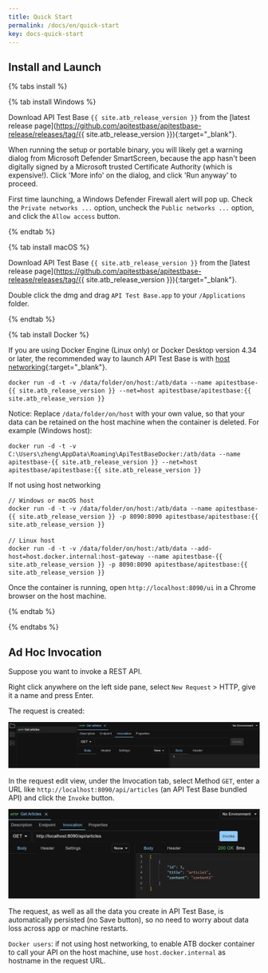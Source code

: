 ```yaml
---
title: Quick Start
permalink: /docs/en/quick-start
key: docs-quick-start
---
```

## Install and Launch

{% tabs install %}

{% tab install Windows %}

Download API Test Base `{{ site.atb_release_version }}` from the [latest release page](https://github.com/apitestbase/apitestbase-release/releases/tag/{{ site.atb_release_version }}){:target="_blank"}.

When running the setup or portable binary, you will likely get a warning dialog from Microsoft Defender SmartScreen, because the app hasn't been digitally signed by a Microsoft trusted Certificate Authority (which is expensive!). Click 'More info' on the dialog, and click 'Run anyway' to proceed.

First time launching, a Windows Defender Firewall alert will pop up. Check the `Private networks ...` option, uncheck the `Public networks ...` option, and click the `Allow access` button.

{% endtab %}

{% tab install macOS %}

Download API Test Base `{{ site.atb_release_version }}` from the [latest release page](https://github.com/apitestbase/apitestbase-release/releases/tag/{{ site.atb_release_version }}){:target="_blank"}.

Double click the dmg and drag `API Test Base.app` to your `/Applications` folder.

{% endtab %}

{% tab install Docker %}

If you are using Docker Engine (Linux only) or Docker Desktop version 4.34 or later, the recommended way to launch API Test Base is with [host networking](https://docs.docker.com/engine/network/drivers/host/){:target="_blank"}.

```
docker run -d -t -v /data/folder/on/host:/atb/data --name apitestbase-{{ site.atb_release_version }} --net=host apitestbase/apitestbase:{{ site.atb_release_version }}
```

Notice: Replace `/data/folder/on/host` with your own value, so that your data can be retained on the host machine when the container is deleted. For example (Windows host):

```
docker run -d -t -v C:\Users\zheng\AppData\Roaming\ApiTestBaseDocker:/atb/data --name apitestbase-{{ site.atb_release_version }} --net=host apitestbase/apitestbase:{{ site.atb_release_version }}
```

If not using host networking
```
// Windows or macOS host
docker run -d -t -v /data/folder/on/host:/atb/data --name apitestbase-{{ site.atb_release_version }} -p 8090:8090 apitestbase/apitestbase:{{ site.atb_release_version }}

// Linux host
docker run -d -t -v /data/folder/on/host:/atb/data --add-host=host.docker.internal:host-gateway --name apitestbase-{{ site.atb_release_version }} -p 8090:8090 apitestbase/apitestbase:{{ site.atb_release_version }}
```

Once the container is running, open `http://localhost:8090/ui` in a Chrome browser on the host machine.

{% endtab %}

{% endtabs %}

## Ad Hoc Invocation
Suppose you want to invoke a REST API.

Right click anywhere on the left side pane, select `New Request` > HTTP, give it a name and press Enter.

The request is created:

![New HTTP Request](../../screenshots/basic-use/new-http-request.png)

In the request edit view, under the Invocation tab, select Method `GET`, enter a URL like `http://localhost:8090/api/articles` (an API Test Base bundled API) and click the `Invoke` button.

![Ad Hoc HTTP Invocation](../../screenshots/basic-use/ad-hoc-http-invocation.png)

The request, as well as all the data you create in API Test Base, is automatically persisted (no Save button), so no need to worry about data loss across app or machine restarts.

`Docker users`: if not using host networking, to enable ATB docker container to call your API on the host machine, use `host.docker.internal` as hostname in the request URL.